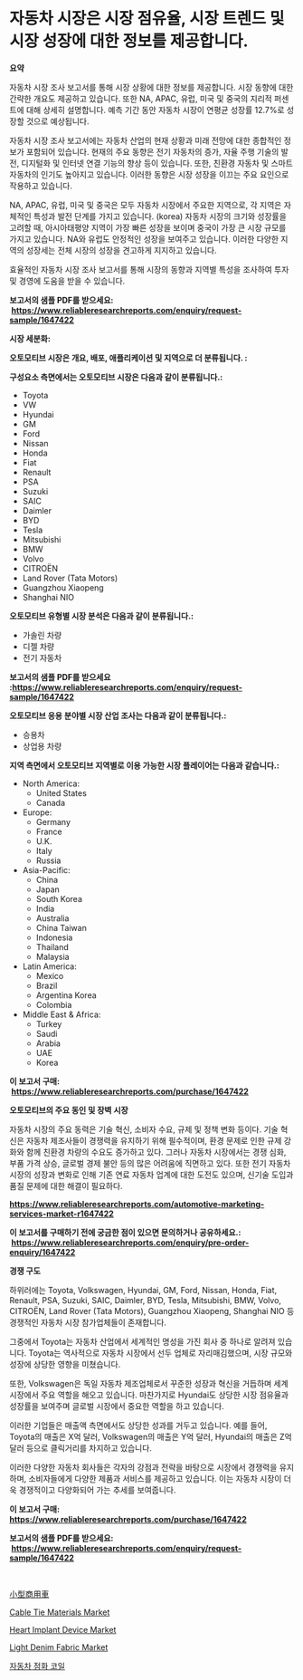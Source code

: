 <p><h1>자동차 시장은 시장 점유율, 시장 트렌드 및 시장 성장에 대한 정보를 제공합니다.</h1></p><p><strong>요약</strong></p>
<p><p>자동차 시장 조사 보고서를 통해 시장 상황에 대한 정보를 제공합니다. 시장 동향에 대한 간략한 개요도 제공하고 있습니다. 또한 NA, APAC, 유럽, 미국 및 중국의 지리적 퍼센트에 대해 상세히 설명합니다. 예측 기간 동안 자동차 시장이 연평균 성장률 12.7%로 성장할 것으로 예상됩니다.</p><p>자동차 시장 조사 보고서에는 자동차 산업의 현재 상황과 미래 전망에 대한 종합적인 정보가 포함되어 있습니다. 현재의 주요 동향은 전기 자동차의 증가, 자율 주행 기술의 발전, 디지털화 및 인터넷 연결 기능의 향상 등이 있습니다. 또한, 친환경 자동차 및 스마트 자동차의 인기도 높아지고 있습니다. 이러한 동향은 시장 성장을 이끄는 주요 요인으로 작용하고 있습니다.</p><p>NA, APAC, 유럽, 미국 및 중국은 모두 자동차 시장에서 주요한 지역으로, 각 지역은 자체적인 특성과 발전 단계를 가지고 있습니다. (korea) 자동차 시장의 크기와 성장률을 고려할 때, 아시아태평양 지역이 가장 빠른 성장을 보이며 중국이 가장 큰 시장 규모를 가지고 있습니다. NA와 유럽도 안정적인 성장을 보여주고 있습니다. 이러한 다양한 지역의 성장세는 전체 시장의 성장을 견고하게 지지하고 있습니다.</p><p>효율적인 자동차 시장 조사 보고서를 통해 시장의 동향과 지역별 특성을 조사하여 투자 및 경영에 도움을 받을 수 있습니다.</p></p>
<p><strong>보고서의 샘플 PDF를 받으세요: &nbsp;<a href="https://www.reliableresearchreports.com/enquiry/request-sample/1647422">https://www.reliableresearchreports.com/enquiry/request-sample/1647422</a></strong></p>
<p><strong>시장 세분화:</strong></p>
<p><strong> 오토모티브 시장은 개요, 배포, 애플리케이션 및 지역으로 더 분류됩니다. :</strong></p>
<p><strong>구성요소 측면에서는 오토모티브 시장은 다음과 같이 분류됩니다.:</strong></p>
<p><ul><li>Toyota</li><li>VW</li><li>Hyundai</li><li>GM</li><li>Ford</li><li>Nissan</li><li>Honda</li><li>Fiat</li><li>Renault</li><li>PSA</li><li>Suzuki</li><li>SAIC</li><li>Daimler</li><li>BYD</li><li>Tesla</li><li>Mitsubishi</li><li>BMW</li><li>Volvo</li><li>CITROËN</li><li>Land Rover (Tata Motors)</li><li>Guangzhou Xiaopeng</li><li>Shanghai NIO</li></ul></p>
<p><strong> 오토모티브 유형별 시장 분석은 다음과 같이 분류됩니다.:</strong></p>
<p><ul><li>가솔린 차량</li><li>디젤 차량</li><li>전기 자동차</li></ul></p>
<p><strong>보고서의 샘플 PDF를 받으세요 :<a href="https://www.reliableresearchreports.com/enquiry/request-sample/1647422">https://www.reliableresearchreports.com/enquiry/request-sample/1647422</a></strong></p>
<p><strong> 오토모티브 응용 분야별 시장 산업 조사는 다음과 같이 분류됩니다.:</strong></p>
<p><ul><li>승용차</li><li>상업용 차량</li></ul></p>
<p><strong>지역 측면에서 오토모티브 지역별로 이용 가능한 시장 플레이어는 다음과 같습니다.:</strong></p>
<p><ul>
    <li>
        North America:
        <ul>
            <li>United States</li>
            <li>Canada</li>
        </ul>
    </li>
    <li>
        Europe:
        <ul>
            <li>Germany</li>
            <li>France</li>
            <li>U.K.</li>
            <li>Italy</li>
            <li>Russia</li>
        </ul>
    </li>
    <li>
        Asia-Pacific:
        <ul>
            <li>China</li>
            <li>Japan</li>
            <li>South Korea</li>
            <li>India</li>
            <li>Australia</li>
            <li>China Taiwan</li>
            <li>Indonesia</li>
            <li>Thailand</li>
            <li>Malaysia</li>
        </ul>
    </li>
    <li>
        Latin America:
        <ul>
            <li>Mexico</li>
            <li>Brazil</li>
            <li>Argentina Korea</li>
            <li>Colombia</li>
        </ul>
    </li>
    <li>
        Middle East & Africa:
        <ul>
            <li>Turkey</li>
            <li>Saudi</li>
            <li>Arabia</li>
            <li>UAE</li>
            <li>Korea</li>
        </ul>
    </li>
    </ul></p>
<p><strong>이 보고서 구매: &nbsp;<a href="https://www.reliableresearchreports.com/purchase/1647422">https://www.reliableresearchreports.com/purchase/1647422</a></strong></p>
<p><strong>오토모티브의 주요 동인 및 장벽 시장</strong></p>
<p><p>자동차 시장의 주요 동력은 기술 혁신, 소비자 수요, 규제 및 정책 변화 등이다. 기술 혁신은 자동차 제조사들이 경쟁력을 유지하기 위해 필수적이며, 환경 문제로 인한 규제 강화와 함께 친환경 차량의 수요도 증가하고 있다. 그러나 자동차 시장에서는 경쟁 심화, 부품 가격 상승, 글로벌 경제 불안 등의 많은 어려움에 직면하고 있다. 또한 전기 자동차 시장의 성장과 변화로 인해 기존 연료 자동차 업계에 대한 도전도 있으며, 신기술 도입과 품질 문제에 대한 해결이 필요하다.</p></p>
<p><strong><a href="https://www.reliableresearchreports.com/automotive-marketing-services-market-r1647422">https://www.reliableresearchreports.com/automotive-marketing-services-market-r1647422</a></strong></p>
<p><strong>이 보고서를 구매하기 전에 궁금한 점이 있으면 문의하거나 공유하세요.: &nbsp;<a href="https://www.reliableresearchreports.com/enquiry/pre-order-enquiry/1647422">https://www.reliableresearchreports.com/enquiry/pre-order-enquiry/1647422</a></strong></p>
<p><strong>경쟁 구도</strong></p>
<p><p>하위러에는 Toyota, Volkswagen, Hyundai, GM, Ford, Nissan, Honda, Fiat, Renault, PSA, Suzuki, SAIC, Daimler, BYD, Tesla, Mitsubishi, BMW, Volvo, CITROËN, Land Rover (Tata Motors), Guangzhou Xiaopeng, Shanghai NIO 등 경쟁적인 자동차 시장 참가업체들이 존재합니다. </p><p>그중에서 Toyota는 자동차 산업에서 세계적인 명성을 가진 회사 중 하나로 알려져 있습니다. Toyota는 역사적으로 자동차 시장에서 선두 업체로 자리매김했으며, 시장 규모와 성장에 상당한 영향을 미쳤습니다. </p><p>또한, Volkswagen은 독일 자동차 제조업체로서 꾸준한 성장과 혁신을 거듭하며 세계 시장에서 주요 역할을 해오고 있습니다. 마찬가지로 Hyundai도 상당한 시장 점유율과 성장률을 보여주며 글로벌 시장에서 중요한 역할을 하고 있습니다. </p><p>이러한 기업들은 매출액 측면에서도 상당한 성과를 거두고 있습니다. 예를 들어, Toyota의 매출은 X억 달러, Volkswagen의 매출은 Y억 달러, Hyundai의 매출은 Z억 달러 등으로 클릭거리를 차지하고 있습니다. </p><p>이러한 다양한 자동차 회사들은 각자의 강점과 전략을 바탕으로 시장에서 경쟁력을 유지하며, 소비자들에게 다양한 제품과 서비스를 제공하고 있습니다. 이는 자동차 시장이 더욱 경쟁적이고 다양화되어 가는 추세를 보여줍니다.</p></p>
<p><strong>이 보고서 구매: &nbsp; <a href="https://www.reliableresearchreports.com/purchase/1647422">https://www.reliableresearchreports.com/purchase/1647422</a></strong></p>
<p><strong>보고서의 샘플 PDF를 받으세요: &nbsp;<a href="https://www.reliableresearchreports.com/enquiry/request-sample/1647422">https://www.reliableresearchreports.com/enquiry/request-sample/1647422</a></strong><strong></strong></p>
<p>&nbsp;</p>
<p><p><a href="https://github.com/dzy793153605/Market-Research-Report-List-1/blob/main/840383924453.md">小型商用車</a></p><p><a href="https://issuu.com/reportprime-2/docs/cable-tie-materials-market-size-2030.pptx">Cable Tie Materials Market</a></p><p><a href="https://github.com/jj19131/Market-Research-Report-List-2/blob/main/heart-implant-device-market.md">Heart Implant Device Market</a></p><p><a href="https://issuu.com/reportprime-2/docs/light-denim-fabric-market-size-2030.pptx">Light Denim Fabric Market</a></p><p><a href="https://github.com/vseigx30c9a1j/Market-Research-Report-List-1/blob/main/387779922451.md">자동차 점화 코일</a></p></p>